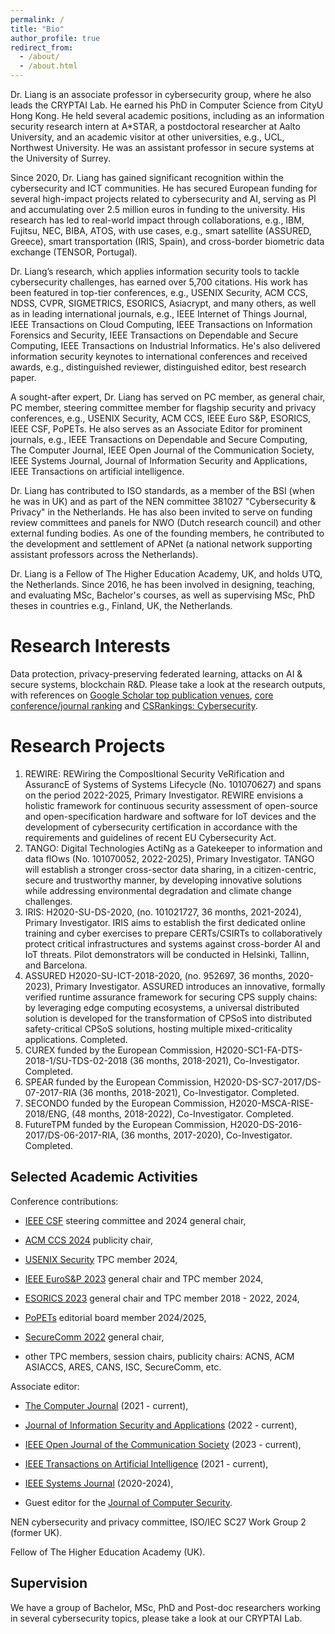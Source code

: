 ```yaml
---
permalink: /
title: "Bio"
author_profile: true
redirect_from: 
  - /about/
  - /about.html
---
```


Dr. Liang is an associate professor in cybersecurity group, where he also leads the CRYPTAI Lab. He earned his PhD in Computer Science from CityU Hong Kong. He held several academic positions, including as an information security research intern at A*STAR, a postdoctoral researcher at Aalto University, and an academic visitor at other universities, e.g., UCL, Northwest University. He was an assistant professor in secure systems at the University of Surrey. 

Since 2020, Dr. Liang has gained significant recognition within the cybersecurity and ICT communities. He has secured European funding for several high-impact projects related to cybersecurity and AI, serving as PI and accumulating over 2.5 million euros in funding to the university. His research has led to real-world impact through collaborations, e.g., IBM, Fujitsu, NEC, BIBA, ATOS, with use cases, e.g., smart satellite (ASSURED, Greece), smart transportation (IRIS, Spain), and cross-border biometric data exchange (TENSOR, Portugal). 

Dr. Liang’s research, which applies information security tools to tackle cybersecurity challenges, has earned over 5,700 citations. His work has been featured in top-tier conferences, e.g., USENIX Security, ACM CCS, NDSS, CVPR, SIGMETRICS, ESORICS, Asiacrypt, and many others, as well as in leading international journals, e.g., IEEE Internet of Things Journal, IEEE Transactions on Cloud Computing, IEEE Transactions on Information Forensics and Security, IEEE Transactions on Dependable and Secure Computing, IEEE Transactions on Industrial Informatics. He's also delivered information security keynotes to international conferences and received awards, e.g., distinguished reviewer, distinguished editor, best research paper.  

A sought-after expert, Dr. Liang has served on PC member, as general chair, PC member, steering committee member for flagship security and privacy conferences, e.g.,  USENIX Security, ACM CCS, IEEE Euro S&P, ESORICS, IEEE CSF, PoPETs. He also serves as an Associate Editor for prominent journals, e.g., IEEE Transactions on Dependable and Secure Computing, The Computer Journal, IEEE Open Journal of the Communication Society, IEEE Systems Journal, Journal of Information Security and Applications, IEEE Transactions on artificial intelligence. 

Dr. Liang has contributed to ISO standards, as a member of the BSI (when he was in UK) and as part of the NEN committee 381027 "Cybersecurity & Privacy" in the Netherlands. He has also been invited to serve on funding review committees and panels for NWO (Dutch research council) and other external funding bodies. As one of the founding members, he contributed to the development and settlement of APNet (a national network supporting assistant professors across the Netherlands). 

Dr. Liang is a Fellow of The Higher Education Academy, UK, and holds UTQ, the Netherlands. Since 2016, he has been involved in designing, teaching, and evaluating MSc, Bachelor's courses, as well as supervising MSc, PhD theses in countries e.g., Finland, UK, the Netherlands.

Research Interests
======
Data protection, privacy-preserving federated learning, attacks on AI \& secure systems, blockchain R\&D. Please take a look at the research outputs, with references on [Google Scholar top publication venues](https://scholar.google.es/citations?view_op=top_venues&hl=en&vq=eng_computersecuritycryptography), [core conference/journal ranking](http://portal.core.edu.au/conf-ranks/) and [CSRankings: Cybersecurity](https://csrankings.org/#/index?sec&nl).  


Research Projects
======
1. REWIRE: REWiring the ComposItional Security VeRification and AssurancE of Systems of Systems Lifecycle (No. 101070627) and spans on the period 2022-2025, Primary Investigator. REWIRE envisions a holistic framework for continuous security assessment of open-source and open-specification hardware and software for IoT devices and the development of cybersecurity certification in accordance with the requirements and guidelines of recent EU Cybersecurity Act. 
1. TANGO: Digital Technologies ActiNg as a Gatekeeper to information and data flOws (No. 101070052, 2022-2025), Primary Investigator. TANGO will establish a stronger cross-sector data sharing, in a citizen-centric, secure and trustworthy manner, by developing innovative solutions while addressing environmental degradation and climate change challenges. 
1. IRIS: H2020-SU-DS-2020, (no. 101021727, 36 months, 2021-2024), Primary Investigator. IRIS aims to establish the first dedicated online training and cyber exercises to prepare CERTs/CSIRTs to collaboratively protect critical infrastructures and systems against cross-border AI and IoT threats. Pilot demonstrators will be conducted in Helsinki, Tallinn, and Barcelona.
1. ASSURED H2020-SU-ICT-2018-2020, (no. 952697, 36 months, 2020-2023), Primary Investigator. ASSURED introduces an innovative, formally verified runtime assurance framework for securing CPS supply chains: by leveraging edge computing ecosystems, a universal distributed solution is developed for the transformation of CPSoS into distributed safety-critical CPSoS solutions, hosting multiple mixed-criticality applications. Completed.  
1. CUREX funded by the European Commission, H2020-SC1-FA-DTS-2018-1/SU-TDS-02-2018 (36 months, 2018-2021), Co-Investigator. Completed. 
1. SPEAR funded by the European Commission, H2020-DS-SC7-2017/DS-07-2017-RIA (36 months, 2018-2021), Co-Investigator. Completed. 
1. SECONDO funded by the European Commission, H2020-MSCA-RISE-2018/ENG, (48 months, 2018-2022), Co-Investigator. Completed.  
1. FutureTPM funded by the European Commission, H2020-DS-2016-2017/DS-06-2017-RIA, (36 months, 2017-2020), Co-Investigator. Completed. 

Selected Academic Activities 
------
Conference contributions: 

- [IEEE CSF](https://csf2024.ieee-security.org/) steering committee and 2024 general chair, 

- [ACM CCS 2024](https://www.sigsac.org/ccs/CCS2024/call-for/call-for-papers.html) publicity chair,

- [USENIX Security](https://www.usenix.org/conference/usenixsecurity24) TPC member 2024, 

- [IEEE EuroS&P 2023](https://eurosp2023.ieee-security.org/) general chair and TPC member 2024, 

- [ESORICS 2023](https://esorics2023.org/) general chair and TPC member 2018 - 2022, 2024, 

- [PoPETs](https://petsymposium.org/cfp24.php) editorial board member 2024/2025, 

- [SecureComm 2022](https://securecomm.eai-conferences.org/2022/) general chair,

- other TPC members, session chairs, publicity chairs: ACNS, ACM ASIACCS, ARES, CANS, ISC, SecureComm, etc.  

Associate editor: 

- [The Computer Journal](https://academic.oup.com/comjnl/pages/Editorial_Board) (2021 - current), 

- [Journal of Information Security and Applications](https://www.sciencedirect.com/journal/journal-of-information-security-and-applications) (2022 - current), 

- [IEEE Open Journal of the Communication Society](https://www.comsoc.org/publications/journals/ieee-ojcoms) (2023 - current), 

- [IEEE Transactions on Artificial Intelligence](https://cis.ieee.org/publications/ieee-transactions-on-artificial-intelligence) (2021 - current), 

- [IEEE Systems Journal](https://ieeesystemsjournal.org/journal-of-boards/) (2020-2024), 

- Guest editor for the [Journal of Computer Security](https://www.iospress.com/catalog/journals/journal-of-computer-security).


NEN cybersecurity and privacy committee, ISO/IEC SC27 Work Group 2 (former UK). 

Fellow of The Higher Education Academy (UK). 


Supervision 
------
We have a group of Bachelor, MSc, PhD and Post-doc researchers working in several cybersecurity topics, please take a look at our CRYPTAI Lab. 

